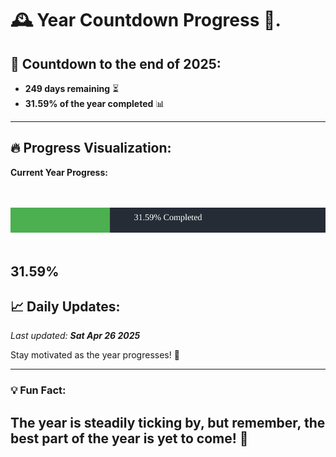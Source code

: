 
# &#x1F570; **Year Countdown Progress** &#x1F389;.

## &#x1F4C5; Countdown to the end of 2025:
- **249 days remaining** &#x23F3;
- **31.59% of the year completed** &#x1F4CA;

---

## &#x1F525; **Progress Visualization**:

**Current Year Progress:**

<br><br>
![Progress Bar](https://raw.githubusercontent.com/dayanidigv/year-countdown-progress/main/progress-bar.svg)
<br><br>

**31.59%**
---

## &#x1F4C8; **Daily Updates**:

_Last updated: **Sat Apr 26 2025**_

Stay motivated as the year progresses! &#x1F680;

--- 

### &#x1F4A1; **Fun Fact:**
The year is steadily ticking by, but remember, the best part of the year is yet to come! &#x1F31F;
---
